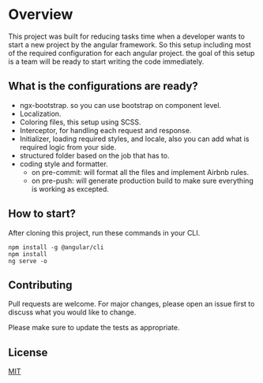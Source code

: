 # Overview

This project was built for reducing tasks time when a developer wants to start a new project by the angular framework.
So this setup including most of the required configuration for each angular project.
the goal of this setup is a team will be ready to start writing the code immediately.

## What is the configurations are ready?

- ngx-bootstrap. so you can use bootstrap on component level.
- Localization.
- Coloring files, this setup using SCSS.
- Interceptor, for handling each request and response.
- Initializer, loading required styles, and locale, also you can add what is required logic from your side.
- structured folder based on the job that has to.
- coding style and formatter.
  - on pre-commit: will format all the files and implement Airbnb rules.
  - on pre-push: will generate production build to make sure everything is working as excepted.

## How to start?

After cloning this project,
run these commands in your CLI.

```
npm install -g @angular/cli
npm install
ng serve -o
```

## Contributing

Pull requests are welcome. For major changes, please open an issue first to discuss what you would like to change.

Please make sure to update the tests as appropriate.

## License

[MIT](https://choosealicense.com/licenses/mit/)
